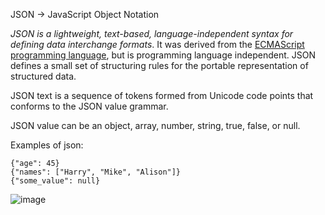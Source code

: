 JSON -> JavaScript Object Notation

_JSON is a lightweight, text-based, language-independent syntax for defining data interchange formats_. 
It was derived from the [ECMAScript programming language](https://ecma-international.org/wp-content/uploads/ECMA-404.pdf), but is programming language independent. 
JSON defines a small set of structuring rules for the portable representation of structured data.

JSON text is a sequence of tokens formed from Unicode code points that conforms to the JSON value grammar.

JSON value can be an object, array, number, string, true, false, or null.

Examples of json:

```
{"age": 45}
{"names": ["Harry", "Mike", "Alison"]}
{"some_value": null}
```

![image](https://github.com/user-attachments/assets/c11735a9-d8ba-46b9-9092-1f516d2a201a)

